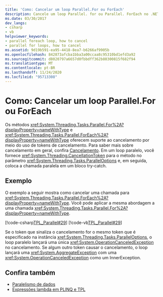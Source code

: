 ```yaml
---
title: 'Como: Cancelar um loop Parallel.For ou ForEach'
description: Cancele um loop Parallel. for ou Parallel. ForEach no .NET fornecendo um objeto de token de cancelamento para o método no parâmetro ParallelOptions.
ms.date: 03/30/2017
dev_langs:
- csharp
- vb
helpviewer_keywords:
- parallel foreach loop, how to cancel
- parallel for loops, how to cancel
ms.assetid: 9d19b591-ea95-4418-8ea7-b6266af9905b
ms.openlocfilehash: 842873afcba1bba3a00ccaa8c95310bd1efd3a92
ms.sourcegitcommit: d8020797a6657d0fbbdff362b80300815f682f94
ms.translationtype: MT
ms.contentlocale: pt-BR
ms.lasthandoff: 11/24/2020
ms.locfileid: "95713308"
---
```

# <a name="how-to-cancel-a-parallelfor-or-foreach-loop"></a>Como: Cancelar um loop Parallel.For ou ForEach

Os métodos <xref:System.Threading.Tasks.Parallel.For%2A?displayProperty=nameWithType> e <xref:System.Threading.Tasks.Parallel.ForEach%2A?displayProperty=nameWithType> oferecem suporte ao cancelamento por meio do uso de tokens de cancelamento. Para saber mais sobre cancelamento em geral, confira [Cancelamento](../threading/cancellation-in-managed-threads.md). Em um loop paralelo, você fornece <xref:System.Threading.CancellationToken> para o método no parâmetro <xref:System.Threading.Tasks.ParallelOptions> e, em seguida, coloca a chamada paralela em um bloco try-catch.  
  
## <a name="example"></a>Exemplo  

 O exemplo a seguir mostra como cancelar uma chamada para <xref:System.Threading.Tasks.Parallel.ForEach%2A?displayProperty=nameWithType>. Você pode aplicar a mesma abordagem a uma chamada <xref:System.Threading.Tasks.Parallel.For%2A?displayProperty=nameWithType>.  
  
 [!code-csharp[TPL_Parallel#29](../../../samples/snippets/csharp/VS_Snippets_Misc/tpl_parallel/cs/parallel_cancel.cs#29)]
 [!code-vb[TPL_Parallel#29](../../../samples/snippets/visualbasic/VS_Snippets_Misc/tpl_parallel/vb/cancelloop.vb#29)]  
  
 Se o token que sinaliza o cancelamento for o mesmo token que é especificado na instância <xref:System.Threading.Tasks.ParallelOptions>, o loop paralelo lançará uma única <xref:System.OperationCanceledException> no cancelamento. Se algum outro token causar o cancelamento, o loop lançará uma <xref:System.AggregateException> com uma <xref:System.OperationCanceledException> como um InnerException.  
  
## <a name="see-also"></a>Confira também

- [Paralelismo de dados](data-parallelism-task-parallel-library.md)
- [Expressões lambda em PLINQ e TPL](lambda-expressions-in-plinq-and-tpl.md)
